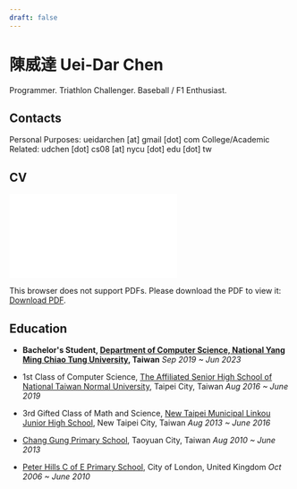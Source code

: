 ```yaml
---
draft: false
---
```

# 陳威達 Uei-Dar Chen

Programmer.
Triathlon Challenger.
Baseball / F1 Enthusiast.

## Contacts

Personal Purposes: ueidarchen [at] gmail [dot] com
College/Academic Related: udchen [dot] cs08 [at] nycu [dot] edu [dot] tw

## CV

<object data="CV.pdf" type="application/pdf" width="100%" height="700px">
    <embed src="CV.pdf">
        <p>This browser does not support PDFs. Please download the PDF to view it: <a href="CV.pdf">Download PDF</a>.</p>
    </embed>
</object>

## Education

* **Bachelor's Student, [Department of Computer Science,
  National Yang Ming Chiao Tung University](https://www.cs.nycu.edu.tw/), Taiwan**
  *Sep 2019 ~ Jun 2023*

* 1st Class of Computer Science,
  [The Affiliated Senior High School of National Taiwan Normal University](https://www.hs.ntnu.edu.tw/),
  Taipei City, Taiwan
  *Aug 2016 ~ June 2019*

* 3rd Gifted Class of Math and Science,
  [New Taipei Municipal Linkou Junior High School](https://www.lkjh.ntpc.edu.tw/),
  New Taipei City, Taiwan
  *Aug 2013 ~ June 2016*

* [Chang Gung Primary School](http://www.cgps.tyc.edu.tw/),
  Taoyuan City, Taiwan
  *Aug 2010 ~ June 2013*

* [Peter Hills C of E Primary School](https://peterhillsschool.co.uk/),
  City of London, United Kingdom
  *Oct 2006 ~ June 2010*